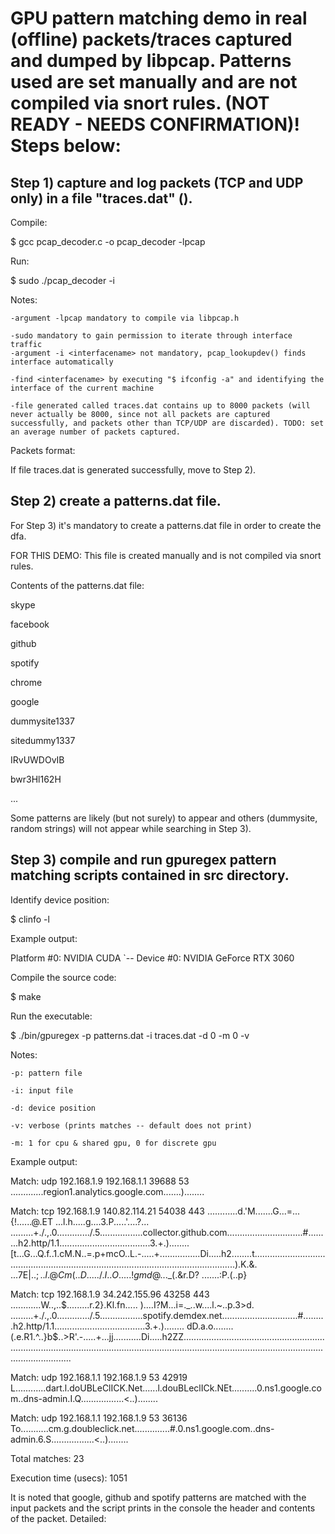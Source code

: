 # GPU pattern matching demo in real (offline) packets/traces captured and dumped by libpcap. Patterns used are set manually and are not compiled via snort rules. (NOT READY - NEEDS CONFIRMATION)! Steps below:

## Step 1) capture and log packets (TCP and UDP only) in a file "traces.dat" ().

Compile:

$ gcc pcap_decoder.c -o pcap_decoder -lpcap


Run:

$ sudo ./pcap_decoder -i <interfacename>
	

Notes: 
  
	-argument -lpcap mandatory to compile via libpcap.h
	
	-sudo mandatory to gain permission to iterate through interface traffic
 	-argument -i <interfacename> not mandatory, pcap_lookupdev() finds interface automatically
	
  	-find <interfacename> by executing "$ ifconfig -a" and identifying the interface of the current machine
	
  	-file generated called traces.dat contains up to 8000 packets (will never actually be 8000, since not all packets are captured successfully, and packets other than TCP/UDP are discarded). TODO: set an average number of packets captured.
  
Packets format:
	
<protocol> <source ip> <destination ip> <source port> <destination port> <payload>
  
If file traces.dat is generated successfully, move to Step 2).
  
## Step 2) create a patterns.dat file.
  
For Step 3) it's mandatory to create a patterns.dat file in order to create the dfa. 
	
  
FOR THIS DEMO: This file is created manually and is not compiled via snort rules.
	
  
Contents of the patterns.dat file:
  
skype
	
facebook
	
github
	
spotify
	
chrome
	
google
	
dummysite1337
	
sitedummy1337
	
IRvUWDOvIB
	
bwr3Hl162H
	
...

  
Some patterns are likely (but not surely) to appear and others (dummysite, random strings) will not appear while searching in Step 3).
  
## Step 3) compile and run gpuregex pattern matching scripts contained in src directory.
  
Identify device position:
  
$ clinfo -l
  
Example output:
  
Platform #0: NVIDIA CUDA
 `-- Device #0: NVIDIA GeForce RTX 3060
  
Compile the source code:
  
$ make
  
Run the executable:
  
$ ./bin/gpuregex -p patterns.dat -i traces.dat -d 0 -m 0 -v

Notes:
  
	-p: pattern file
	
	-i: input file
	
	-d: device position
	
	-v: verbose (prints matches -- default does not print)
	
	-m: 1 for cpu & shared gpu, 0 for discrete gpu
  
Example output:
  
Match: udp 192.168.1.9 192.168.1.1 39688 53 .............region1.analytics.google.com.......)........

Match: tcp 192.168.1.9 140.82.114.21 54038 443 ............d.'M.......G...=...{!......@.ET ...l.h.....g....3.P.....'....?... .........+./.,.0............./.5.................collector.github.com..............................#.........h2.http/1.1....................................3.+.)........ [t...G...Q.f..1.cM.N..=.p+mcO..L.-.....+................Di.....h2........t.....................................................................................................................).K.&. ...7E|$..;..l.@Cm(..D...../.I..O.....! gmd@..$._(.&r.D? .......:P.(..p}

Match: tcp 192.168.1.9 34.242.155.96 43258 443 ............W..,..$.........r.2}.Kl.fn..... )....I?M...i=._..w....l.~..p.3>d. .........+./.,.0............./.5.................spotify.demdex.net..............................#.........h2.http/1.1....................................3.+.)........ dD.a.o........(.e.R1.^..}b$..>R'.-.....+...jj...........Di.....h2ZZ............................................................................................................................................................................................................


Match: udp 192.168.1.1 192.168.1.9 53 42919 L............dart.l.doUBLeClICK.Net......l.douBLeclICk.NEt..........0.ns1.google.com..dns-admin.I.Q.................<..)........


Match: udp 192.168.1.1 192.168.1.9 53 36136 To...........cm.g.doubleclick.net..............#.0.ns1.google.com..dns-admin.6.S.................<..)........

Total matches: 23
  
Execution time (usecs): 1051
	
	
It is noted that google, github and spotify patterns are matched with the input packets and the script prints in the console the header and contents of the packet. Detailed:
	
<protocol> <source ip> <destination ip> <source port> <destination port> <payload>
 
  
  
  
  
  
  
  
